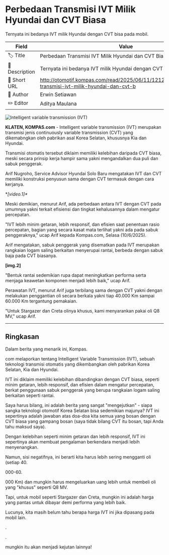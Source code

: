 # Perbedaan Transmisi IVT Milik Hyundai dan CVT Biasa

Ternyata ini bedanya IVT milik Hyundai dengan CVT bisa pada mobil.

| Field         | Value                                                       |
|---------------|-------------------------------------------------------------|
| 🏷️ Title       | Perbedaan Transmisi IVT Milik Hyundai dan CVT Biasa |
| 📝 Description | Ternyata ini bedanya IVT milik Hyundai dengan CVT bisa pada mobil. |
| 🔗 Short URL   | http://otomotif.kompas.com/read/2025/06/11/121200915/perbedaan-transmisi-ivt-milik-hyundai-dan-cvt-b |
| 👤 Author      | Erwin Setiawan |
| ✏️ Editor      | Aditya Maulana |

![Intelligent variable transmission (IVT)](https://asset.kompas.com/crops/JNdvRyBci-nv3YhW3iyJYBLrv4w=/20x0:746x484/750x500/data/photo/2025/06/11/6848e6d1498c3.png)

**KLATEN, KOMPAS.com** - Intelligent variable transmission (IVT) merupakan transmisi jenis continuously variable transmission (CVT) yang dikemabngkan oleh pabrikan asal Korea Selatan, khususnya Kia dan Hyundai.

Transmisi otomatis tersebut diklaim memiliki kelebihan daripada CVT biasa, meski secara prinsip kerja hampir sama yakni mengandalkan dua puli dan sabuk penggerak.

Arif Nugroho, Service Advisor Hyundai Solo Baru mengatakan IVT dan CVT memiliki konstruksi penyusun sama dengan CVT termasuk dengan cara kerjanya.

**\[video.1\]\**

Meski demikian, menurut Arif, ada perbedaan antara IVT dengan CVT pada umumnya yakni terkait efisiensi dan tingkat kehalusannya dalam mengatur percepatan.

"IVT lebih minim getaran, lebih responsif, dan efisien saat penentuan rasio percepatan, bagian yang secara kasat mata terlihat yakni ada pada sabuk penggeraknya," ucap Arif kepada Kompas.com, Selasa (10/6/2025).

Arif mengatakan, sabuk penggerak yang disematkan pada IVT merupakan rangkaian logam saling berkaitan menyerupai rantai, berbeda dengan sabuk baja pada CVT biasanya.

**\[img.2\]**

"Bentuk rantai sedemikian rupa dapat meningkatkan performa serta menjaga keawetan komponen menjadi lebih baik," ucap Arif.

Perawatan IVT, menurut Arif juga terbilang sama dengan CVT yakni dengan melakukan penggantian oli secara berkala yakni tiap 40.000 Km sampai 60.000 Km tergantung pemakaian.

"Untuk Stargazer dan Creta olinya khusus, kami menyarankan pakai oli Q8 MV," ucap Arif.

---
## Ringkasan

Dalam berita yang menarik ini, Kompas.

com melaporkan tentang Intelligent Variable Transmission (IVT), sebuah teknologi transmisi otomatis yang dikembangkan oleh pabrikan Korea Selatan, Kia dan Hyundai.

 IVT ini diklaim memiliki kelebihan dibandingkan dengan CVT biasa, seperti minim getaran, lebih responsif, dan efisien dalam mengatur percepatan, berkat penggunaan sabuk penggerak yang berupa rangkaian logam saling berkaitan seperti rantai.



Saya harus bilang, ini adalah berita yang sangat "mengejutkan" - siapa sangka teknologi otomotif Korea Selatan bisa sedemikian majunya? IVT ini sepertinya adalah jawaban atas doa-doa kita semua yang bosan dengan CVT biasa yang gampang bosan (saya tidak bilang CVT itu bosan, tapi Anda tahu maksud saya).

 Dengan kelebihan seperti minim getaran dan lebih responsif, IVT ini sepertinya akan membuat pengalaman berkendara menjadi lebih menyenangkan.

 Namun, sisi negatifnya, ini berarti kita harus lebih sering mengganti oli (setiap 40.

000-60.

000 Km) dan mungkin harus mengeluarkan uang lebih untuk membeli oli yang "khusus" seperti Q8 MV.

 Tapi, untuk mobil seperti Stargazer dan Creta, mungkin ini adalah harga yang pantas untuk dibayar demi performa yang lebih baik.

 Lucunya, kita masih belum tahu berapa harga IVT ini jika dipasang pada mobil lain.

.

.

 mungkin itu akan menjadi kejutan lainnya!
